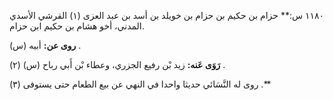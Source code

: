 ١١٨٠ س:** حزام بن حكيم بن حزام بن خويلد بن أسد بن عبد العزى (١) القرشي الأسدي المدني، أخو هشام بن حكيم ابن حزام.

**روى عن:** أبيه (س) .

**رَوَى عَنه:** زيد بْن رفيع الجزري، وعطاء بْن أَبي رباح (س) (٢) .

روى له النَّسَائي حديثا واحدا في النهي عن بيع الطعام حتى يستوفى (٣) .**